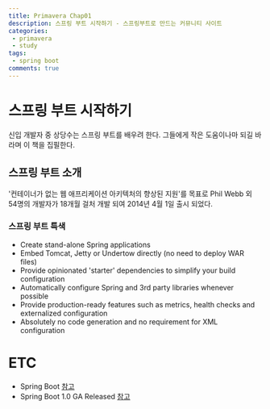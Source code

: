 ```yaml
---
title: Primavera Chap01
description: 스프링 부트 시작하기 - 스프링부트로 만드는 커뮤니티 사이트
categories:
 - primavera
 - study
tags:
 - spring boot
comments: true
---
```


# 스프링 부트 시작하기
신입 개발자 중 상당수는 스프링 부트를 배우려 한다. 그들에게 작은 도움이나마 되길 바라며 이 책을 집필한다.

## 스프링 부트 소개
'컨테이너가 없는 웹 애프리케이션 아키텍처의 향상된 지원'를 목표로 Phil Webb 외 54명의 개발자가 18개월 걸처 개발 되여 2014년 4월 1일 출시 되었다.

### 스프링 부트 특색
* Create stand-alone Spring applications
* Embed Tomcat, Jetty or Undertow directly (no need to deploy WAR files)
* Provide opinionated 'starter' dependencies to simplify your build configuration
* Automatically configure Spring and 3rd party libraries whenever possible
* Provide production-ready features such as metrics, health checks and externalized configuration
* Absolutely no code generation and no requirement for XML configuration

# ETC
* Spring Boot [참고](https://spring.io/projects/spring-boot)
* Spring Boot 1.0 GA Released [참고](https://spring.io/blog/2014/04/01/spring-boot-1-0-ga-released)
